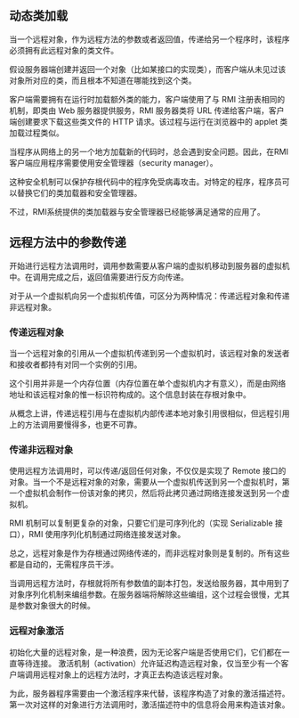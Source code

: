 ## 动态类加载 ##

当一个远程对象，作为远程方法的参数或者返回值，传递给另一个程序时，该程序必须拥有此远程对象的类文件。

假设服务器端创建并返回一个对象（比如某接口的实现类），而客户端从未见过该对象所对应的类，而且根本不知道在哪能找到这个类。

客户端需要拥有在运行时加载额外类的能力，客户端使用了与 RMI 注册表相同的机制，即类由 Web 服务器提供服务，RMI 服务器类将 URL 传递给客户端，客户端创建要求下载这些类文件的 HTTP 请求。该过程与运行在浏览器中的 applet 类加载过程类似。

当程序从网络上的另一个地方加载新的代码时，总会遇到安全问题。因此，在RMI客户端应用程序需要使用安全管理器（security manager）。

这种安全机制可以保护存根代码中的程序免受病毒攻击。对特定的程序，程序员可以替换它们的类加载器和安全管理器。

不过，RMI系统提供的类加载器与安全管理器已经能够满足通常的应用了。


## 远程方法中的参数传递 ##


开始进行远程方法调用时，调用参数需要从客户端的虚拟机移动到服务器的虚拟机中。在调用完成之后，返回值需要进行反方向传递。

对于从一个虚拟机向另一个虚拟机传值，可区分为两种情况：传递远程对象和传递非远程对象。

### 传递远程对象

当一个远程对象的引用从一个虚拟机传递到另一个虚拟机时，该远程对象的发送者和接收者都持有对同一个实例的引用。

这个引用并非是一个内存位置（内存位置在单个虚拟机内才有意义），而是由网络地址和该远程对象的惟一标识符构成的。这个信息封装在存根对象中。

从概念上讲，传递远程引用与在虚拟机内部传递本地对象引用很相似，但远程引用上的方法调用要慢得多，也更不可靠。


### 传递非远程对象

使用远程方法调用时，可以传递/返回任何对象，不仅仅是实现了 Remote 接口的对象。当一个不是远程对象的对象，需要从一个虚拟机传送到另一个虚拟机时，第一个虚拟机会制作一份该对象的拷贝，然后将此拷贝通过网络连接发送到另一个虚拟机。

RMI 机制可以复制更复杂的对象，只要它们是可序列化的（实现 Serializable 接口），RMI 使用序列化机制通过网络连接发送对象。


总之，远程对象是作为存根通过网络传递的，而非远程对象则是复制的。所有这些都是自动的，无需程序员干涉。

当调用远程方法时，存根就将所有参数值的副本打包，发送给服务器，其中用到了对象序列化机制来编组参数。在服务器端将解除这些编组，这个过程会很慢，尤其是参数对象很大的时候。


### 远程对象激活

初始化大量的远程对象，是一种浪费，因为无论客户端是否使用它们，它们都在一直等待连接。
激活机制（activation）允许延迟构造远程对象，仅当至少有一个客户端调用远程对象上的远程方法时，才真正去构造该远程对象。

为此，服务器程序需要由一个激活程序来代替，该程序构造了对象的激活描述符。第一次对这样的对象进行方法调用时，激活描述符中的信息将会用来构造该对象。
